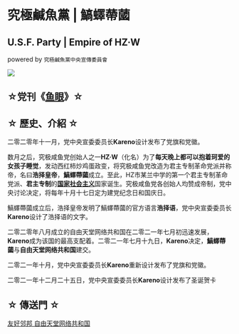 # 究極鹹魚黨 | 鰝蠌蔕蔮
## U.S.F. Party | Empire of HZ·W
powered by ```究極鹹魚黨中央宣傳委員會```

<img src="https://kmyoamoa.github.io/usfparty/src/Title.png"/>

## ☆党刊《[鱼眼](https://kmyoamoa.github.io/usfparty/fisheye/fisheye_introduction.md)》☆

## ☆ 歷史、介紹 ☆

二零二零年十一月，党中央宣委委员长**Kareno**设计发布了党旗和党徽。

数月之后，究极咸鱼党创始人之一**HZ·W**（化名）为了**每天晚上都可以抱着珂爱的女孩子睡觉**，发动西红柿炒鸡蛋政变，将究极咸鱼党改造为君主专制革命党派并称帝，名曰**浩择皇帝**，**鰝蠌蔕蔮**成立。至此，HZ市某兰中学的第一个君主专制革命党派、**君主专制**的[**国家社会主义**](https://baike.baidu.com/item/%E5%9B%BD%E5%AE%B6%E7%A4%BE%E4%BC%9A%E4%B8%BB%E4%B9%89)国家诞生。究极咸鱼党各创始人均赞成帝制，党中央讨论决定，将每年十月十七日定为建党纪念日和国庆日。

鰝蠌蔕蔮成立后，浩择皇帝发明了鰝蠌蔕蔮的官方语言**浩择语**，党中央宣委委员长**Kareno**设计了浩择语的文字。

二零二零年八月成立的自由天堂网络共和国在二零二一年七月初迅速发展，**Kareno**成为该国的最高支配着。二零二一年七月十九日，**Kareno**决定，**鰝蠌蔕蔮**与**自由天堂网络共和国**建交。

二零二一年十月，党中央宣委委员长**Kareno**重新设计发布了党旗和党徽。

二零二一年十二月二十五日，党中央宣委委员长**Kareno**设计发布了圣诞贺卡

## ☆ 傳送門 ☆
[友好邻邦 自由天堂网络共和国](https://kmyoamoa.github.io/NRFP)
